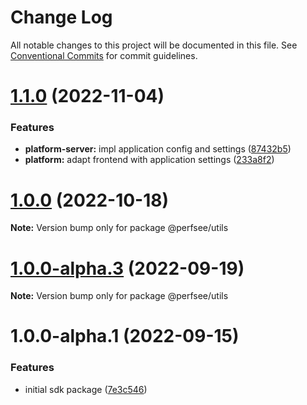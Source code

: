 # Change Log

All notable changes to this project will be documented in this file.
See [Conventional Commits](https://conventionalcommits.org) for commit guidelines.

# [1.1.0](https://github.com/perfsee/perfsee/compare/v1.0.0...v1.1.0) (2022-11-04)

### Features

- **platform-server:** impl application config and settings ([87432b5](https://github.com/perfsee/perfsee/commit/87432b584f967b75d4858b4c105a5b796ebf478d))
- **platform:** adapt frontend with application settings ([233a8f2](https://github.com/perfsee/perfsee/commit/233a8f2fb09ef50534428fdb3a66dfd9fbb5cc01))

# [1.0.0](https://github.com/perfsee/perfsee/compare/v1.0.0-alpha.4...v1.0.0) (2022-10-18)

**Note:** Version bump only for package @perfsee/utils

# [1.0.0-alpha.3](https://github.com/perfsee/perfsee/compare/v1.0.0-alpha.2...v1.0.0-alpha.3) (2022-09-19)

**Note:** Version bump only for package @perfsee/utils

# 1.0.0-alpha.1 (2022-09-15)

### Features

- initial sdk package ([7e3c546](https://github.com/perfsee/perfsee/commit/7e3c5460c72aada593e6020f87590f3059f28cb0))
